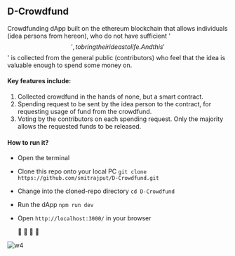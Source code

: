 ## D-Crowdfund
 Crowdfunding dApp built on the ethereum blockchain that allows individuals (idea persons from hereon), who do not have sufficient '$$', to bring their ideas to life. And this '$$' is collected from the general public (contributors) who feel that the idea is valuable enough to spend some money on.

#### Key features include:
1. Collected crowdfund in the hands of none, but a smart contract.
2. Spending request to be sent by the idea person to the contract, for requesting usage of fund from the crowdfund.
3. Voting by the contributors on each spending request. Only the majority allows the requested funds to be released.

#### How to run it?

* Open the terminal

* Clone this repo onto your local PC `git clone https://github.com/smitrajput/D-Crowdfund.git`

* Change into the cloned-repo directory `cd D-Crowdfund`

* Run the dApp `npm run dev`

* Open `http://localhost:3000/` in your browser

     :tada: :tada: :tada: :tada:
 
 ![w4](https://user-images.githubusercontent.com/22425782/42152969-5a310062-7dff-11e8-9d26-0aec67bf100b.jpeg)


